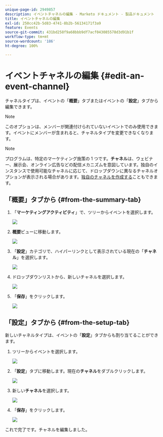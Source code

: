 ```yaml
---
unique-page-id: 2949857
description: イベントチャネルの編集 - Marketo ドキュメント - 製品ドキュメント
title: イベントチャネルの編集
exl-id: 250cc42b-5d83-4741-8b2b-56134171f3a9
feature: Events
source-git-commit: 431bd258f9a68bbb9df7acf043085578d3d91b1f
workflow-type: tm+mt
source-wordcount: '186'
ht-degree: 100%

---
```


# イベントチャネルの編集 {#edit-an-event-channel}

チャネルタイプは、イベントの「**概要**」タブまたはイベントの「**設定**」タブから編集できます。

>[!NOTE]
>
>このオプションは、メンバーが関連付けられていないイベントでのみ使用できます。イベントにメンバーが含まれると、チャネルタイプを変更できなくなります。

>[!NOTE]
>
>プログラムは、特定のマーケティング施策の 1 つです。**チャネル**&#x200B;は、ウェビナー、展示会、オンライン広告などの配信メカニズムを意図しています。独自のインスタンスで使用可能なチャネルに応じて、ドロップダウンに異なるチャネルオプションが表示される場合があります。[独自のチャネルを作成する](/help/marketo/product-docs/administration/tags/create-a-program-channel.md)こともできます。

## 「概要」タブから {#from-the-summary-tab}

1. 「**マーケティングアクティビティ**」で、ツリーからイベントを選択します。

   ![](assets/eventprogramseelct.png)

1. **概要**&#x200B;ビューに移動します。

   ![](assets/eventprogramsummary.png)

1. 「**設定**」カテゴリで、ハイパーリンクとして表示されている現在の「**チャネル**」を選択します。

   ![](assets/channeltypeevent.png)

1. ドロップダウンリストから、新しいチャネルを選択します。

   ![](assets/tradeshowchange.png)

1. 「**保存**」をクリックします。

   ![](assets/2017-06-13-09-35-53.png)

## 「設定」タブから {#from-the-setup-tab}

新しいチャネルタイプは、イベントの「**設定**」タブからも割り当てることができます。

1. ツリーからイベントを選択します。

   ![](assets/eventprogramseelct.png)

1. 「**設定**」タブに移動します。現在の&#x200B;**チャネル**&#x200B;をダブルクリックします。

   ![](assets/setuptabchangechannel.png)

1. 新しい&#x200B;**チャネル**&#x200B;を選択します。

   ![](assets/tradeshowchange.png)

1. 「**保存**」をクリックします。

   ![](assets/2017-06-13-09-35-53.png)

これで完了です。チャネルを編集しました。

